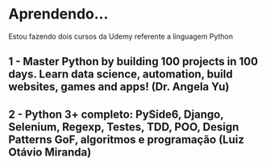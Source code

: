 # Aprendendo...
Estou fazendo dois cursos da Udemy referente a linguagem Python

## 1 - Master Python by building 100 projects in 100 days. Learn data science, automation, build websites, games and apps! (Dr. Angela Yu)
## 2 - Python 3+ completo: PySide6, Django, Selenium, Regexp, Testes, TDD, POO, Design Patterns GoF, algoritmos e programação (Luiz Otávio Miranda)
